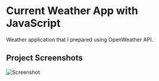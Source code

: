 # Current Weather App with JavaScript
Weather application that I prepared using OpenWeather API.

## Project Screenshots


![Screenshot](https://www.linkpicture.com/q/Screenshot-2022-01-01-at-01-25-15-Weather.png)


 

  
